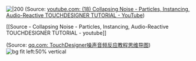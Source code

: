 
![|200](https://i.ytimg.com/vi/qLebV9rjqb4/hqdefault.jpg)
(Source: [youtube.com:  (18) Collapsing Noise - Particles, Instancing, Audio-Reactive TOUCHDESIGNER TUTORIAL - YouTube](https://youtu.be/qLebV9rjqb4?t=1229))

[[Source - Collapsing Noise - Particles, Instancing, Audio-Reactive TOUCHDESIGNER TUTORIAL -  youtube]]


(Source: [qq.com: TouchDesigner噪声音频反应教程思维导图](https://docs.qq.com/mind/DSU9vRXFURndqaUZC?no_promotion=1&nlc=1&subId=BB08J2&mode=mind))
![bg fit left:50% vertical](https://i.imgur.com/IpHkO3o.webp)
